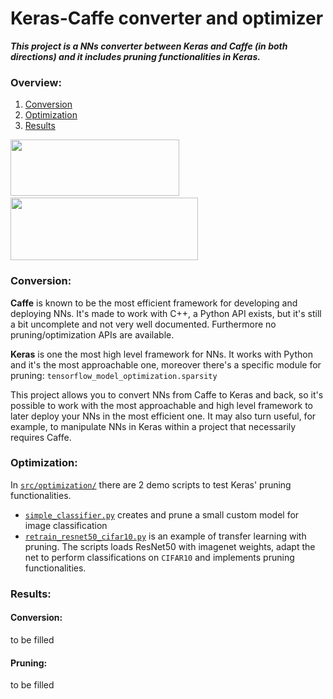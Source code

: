 # Keras-Caffe converter and optimizer
***This project is a NNs converter between Keras and Caffe (in both directions) and it includes pruning functionalities in Keras.***

### Overview:
1. [Conversion](#conversion)
2. [Optimization](#optimization)
3. [Results](#results)

<img src="https://images.exxactcorp.com/CMS/landing-page/resource-center/supported-software/logo/Deep-Learning/caffe.png" width="270" height="90"/>&nbsp;<img src="https://miro.medium.com/fit/c/1838/551/0*BrC7o-KTt54z948C.jpg" width="300" height="100"/>

### Conversion:
**Caffe** is known to be the most efficient framework for developing and deploying NNs. It's made to work with C++, a Python API exists, but it's still a bit uncomplete and not very well documented. Furthermore no pruning/optimization APIs are available.

**Keras** is one the most high level framework for NNs. It works with Python and it's the most approachable one, moreover there's a specific module for pruning: `tensorflow_model_optimization.sparsity`

This project allows you to convert NNs from Caffe to Keras and back, so it's possible to work with the most approachable and high level framework to later deploy your NNs in the most efficient one. It may also turn useful, for example, to manipulate NNs in Keras within a project that necessarily requires Caffe.


### Optimization:
In [`src/optimization/`](https://github.com/PARCO-LAB/keras-caffe_converter_optimizer/tree/master/src/optimization) there are 2 demo scripts to test Keras' pruning functionalities.
* [`simple_classifier.py`](https://github.com/PARCO-LAB/keras-caffe_converter_optimizer/tree/master/src/optimization/simple_classifier.py) creates and prune a small custom model for image classification
* [`retrain_resnet50_cifar10.py`](https://github.com/PARCO-LAB/keras-caffe_converter_optimizer/tree/master/src/optimization/retrain_resnet50_cifar10.py) is an example of transfer learning with pruning. The scripts loads ResNet50 with imagenet weights, adapt the net to perform classifications on `CIFAR10` and implements pruning functionalities.


### Results:
#### Conversion:
to be filled

#### Pruning:
to be filled